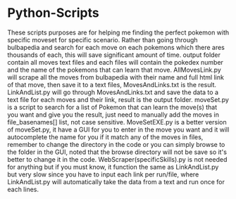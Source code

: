 # Python-Scripts
These scripts purposes are for helping me finding the perfect pokemon with specific moveset for specific scenario. Rather than going through bulbapedia and search for each move on each pokemons which there ares thousands of each, this will save significant amount of time.
output folder contain all moves text files and each files will contain the pokedex number and the name of the pokemons that can learn that move.
AllMovesLink.py will scrape all the moves from bulbapedia with their name and full html link of that move, then save it to a text files, MovesAndLinks.txt is the result.
LinkAndList.py will go through MovesAndLinks.txt and save the data to a text file for each moves and their link, result is the output folder.
moveSet.py is a script to search for a list of Pokemon that can learn the move(s) that you want and give you the result, just need to manually add the moves in file_basenames[] list, not case sensitive.
MoveSetEXE.py is a better version of moveSet.py, it have a GUI for you to enter in the move you want and it will autocomplete the name for you if it match any of the moves in files, remember to change the directory in the code or you can simply browse to the folder in the GUI, noted that the browse directory will not be save so it's better to change it in the code.
WebScraper(specificSkills).py is not needed for anything but if you must know, it function the same as LinkAndList.py but very slow since you have to input each link per run/file, where LinkAndList.py will automatically take the data from a text and run once for each lines.
